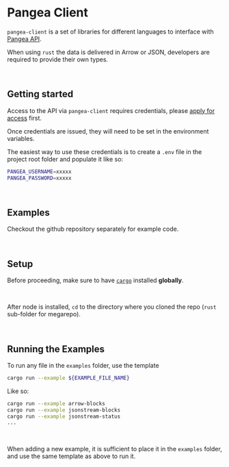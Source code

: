 # Pangea Client

`pangea-client` is a set of libraries for different languages to interface with [Pangea API](https://docs.pangea.foundation/).

When using `rust` the data is delivered in Arrow or JSON, developers are required to provide their own types.

<br>

## Getting started

Access to the API via `pangea-client` requires credentials, please [apply for access](https://pangea.foundation/get-access) first.

Once credentials are issued, they will need to be set in the environment variables.

The easiest way to use these credentials is to create a `.env` file in the project root folder and populate it like so:

```sh
PANGEA_USERNAME=xxxxx
PANGEA_PASSWORD=xxxxx
```

<br>

## Examples

Checkout the github repository separately for example code.

<br>

## Setup

Before proceeding, make sure to have [`cargo`](https://doc.rust-lang.org/cargo/getting-started/installation.html) installed **globally**.

<br>

After node is installed, `cd` to the directory where you cloned the repo (`rust` sub-folder for megarepo).

<br>

## Running the Examples

To run any file in the `examples` folder, use the template

```sh
cargo run --example ${EXAMPLE_FILE_NAME}
```

Like so:

```sh
cargo run --example arrow-blocks
cargo run --example jsonstream-blocks
cargo run --example jsonstream-status
...
```

<br>

When adding a new example, it is sufficient to place it in the `examples` folder, and use the same template as above to run it.
